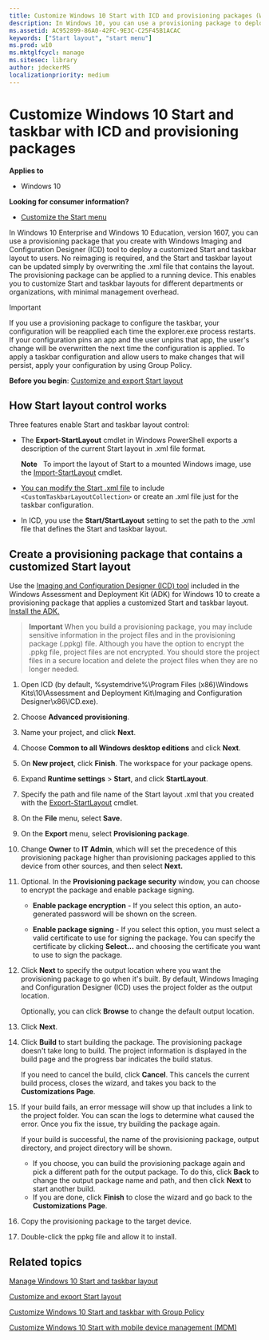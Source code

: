 ```yaml
---
title: Customize Windows 10 Start with ICD and provisioning packages (Windows 10)
description: In Windows 10, you can use a provisioning package to deploy a customized Start layout to users.
ms.assetid: AC952899-86A0-42FC-9E3C-C25F45B1ACAC
keywords: ["Start layout", "start menu"]
ms.prod: w10
ms.mktglfcycl: manage
ms.sitesec: library
author: jdeckerMS
localizationpriority: medium
---
```


# Customize Windows 10 Start and taskbar with ICD and provisioning packages


**Applies to**

-   Windows 10

**Looking for consumer information?**

-   [Customize the Start menu](https://go.microsoft.com/fwlink/p/?LinkId=623630)

In Windows 10 Enterprise and Windows 10 Education, version 1607, you can use a provisioning package that you create with Windows Imaging and Configuration Designer (ICD) tool to deploy a customized Start and taskbar layout to users. No reimaging is required, and the Start and taskbar layout can be updated simply by overwriting the .xml file that contains the layout. The provisioning package can be applied to a running device. This enables you to customize Start and taskbar layouts for different departments or organizations, with minimal management overhead.

>[!IMPORTANT]
>If you use a provisioning package to configure the taskbar, your configuration will be reapplied each time the explorer.exe process restarts. If your configuration pins an app and the user unpins that app, the user's change will be overwritten the next time the configuration is applied. To apply a taskbar configuration and allow users to make changes that will persist, apply your configuration by using Group Policy.

**Before you begin**: [Customize and export Start layout](customize-and-export-start-layout.md)

## <a href="" id="bkmk-howstartscreencontrolworks"></a>How Start layout control works


Three features enable Start and taskbar layout control:

-   The **Export-StartLayout** cmdlet in Windows PowerShell exports a description of the current Start layout in .xml file format. 

    **Note**  
    To import the layout of Start to a mounted Windows image, use the [Import-StartLayout](https://go.microsoft.com/fwlink/p/?LinkId=623707) cmdlet.

-    [You can modify the Start .xml file](configure-windows-10-taskbar.md) to include  `<CustomTaskbarLayoutCollection>` or create an .xml file just for the taskbar configuration.


-   In ICD, you use the **Start/StartLayout** setting to set the path to the .xml file that defines the Start and taskbar layout.

## <a href="" id="bkmk-domaingpodeployment"></a>Create a provisioning package that contains a customized Start layout


Use the [Imaging and Configuration Designer (ICD) tool](https://go.microsoft.com/fwlink/p/?LinkID=525483) included in the Windows Assessment and Deployment Kit (ADK) for Windows 10 to create a provisioning package that applies a customized Start and taskbar layout. [Install the ADK.](https://developer.microsoft.com/windows/hardware/windows-assessment-deployment-kit)

> **Important**
When you build a provisioning package, you may include sensitive information in the project files and in the provisioning package (.ppkg) file. Although you have the option to encrypt the .ppkg file, project files are not encrypted. You should store the project files in a secure location and delete the project files when they are no longer needed.

1.  Open ICD (by default, %systemdrive%\\Program Files (x86)\\Windows Kits\\10\\Assessment and Deployment Kit\\Imaging and Configuration Designer\\x86\\ICD.exe).
2. Choose **Advanced provisioning**.



3.  Name your project, and click **Next**.

4.  Choose **Common to all Windows desktop editions** and click **Next**.

5.  On **New project**, click **Finish**. The workspace for your package opens.

6.  Expand **Runtime settings** &gt; **Start**, and click **StartLayout**.

7.  Specify the path and file name of the Start layout .xml that you created with the [Export-StartLayout](https://go.microsoft.com/fwlink/p/?LinkId=620879) cmdlet.

8.  On the **File** menu, select **Save.**

9.  On the **Export** menu, select **Provisioning package**.

10. Change **Owner** to **IT Admin**, which will set the precedence of this provisioning package higher than provisioning packages applied to this device from other sources, and then select **Next.**

11. Optional. In the **Provisioning package security** window, you can choose to encrypt the package and enable package signing.

    -   **Enable package encryption** - If you select this option, an auto-generated password will be shown on the screen.

    -   **Enable package signing** - If you select this option, you must select a valid certificate to use for signing the package. You can specify the certificate by clicking **Select...** and choosing the certificate you want to use to sign the package.

12. Click **Next** to specify the output location where you want the provisioning package to go when it's built. By default, Windows Imaging and Configuration Designer (ICD) uses the project folder as the output location.

    Optionally, you can click **Browse** to change the default output location.

13. Click **Next**.

14. Click **Build** to start building the package. The provisioning package doesn't take long to build. The project information is displayed in the build page and the progress bar indicates the build status.

    If you need to cancel the build, click **Cancel**. This cancels the current build process, closes the wizard, and takes you back to the **Customizations Page**.

15. If your build fails, an error message will show up that includes a link to the project folder. You can scan the logs to determine what caused the error. Once you fix the issue, try building the package again.

    If your build is successful, the name of the provisioning package, output directory, and project directory will be shown.

    -   If you choose, you can build the provisioning package again and pick a different path for the output package. To do this, click **Back** to change the output package name and path, and then click **Next** to start another build.
    -   If you are done, click **Finish** to close the wizard and go back to the **Customizations Page**.

16. Copy the provisioning package to the target device.

17. Double-click the ppkg file and allow it to install.

## Related topics


[Manage Windows 10 Start and taskbar layout](windows-10-start-layout-options-and-policies.md)

[Customize and export Start layout](customize-and-export-start-layout.md)

[Customize Windows 10 Start and taskbar with Group Policy](customize-windows-10-start-screens-by-using-group-policy.md)

[Customize Windows 10 Start with mobile device management (MDM)](customize-windows-10-start-screens-by-using-mobile-device-management.md)

 

 





